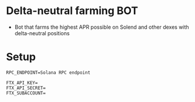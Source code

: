 # Delta-neutral farming BOT

- Bot that farms the highest APR possible on Solend and other dexes with delta-neutral positions

# Setup

```env
RPC_ENDPOINT=Solana RPC endpoint

FTX_API_KEY=
FTX_API_SECRET=
FTX_SUBACCOUNT=
```
